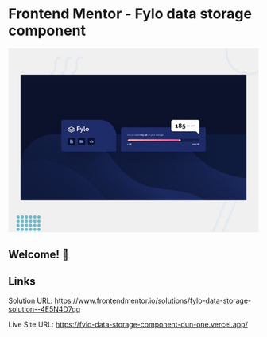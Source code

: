 # Frontend Mentor - Fylo data storage component

![Design preview for the Fylo data storage component coding challenge](./design/desktop-preview.jpg)

## Welcome! 👋

## Links 
Solution URL: https://www.frontendmentor.io/solutions/fylo-data-storage-solution--4E5N4D7qq

Live Site URL: https://fylo-data-storage-component-dun-one.vercel.app/

